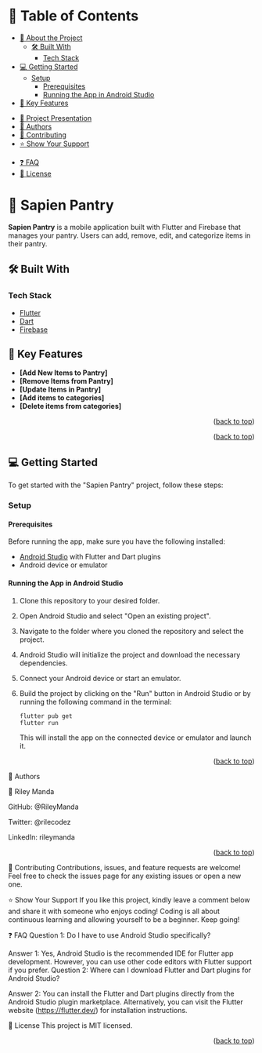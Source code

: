 <a name="readme-top"></a>

# 📗 Table of Contents

- [📖 About the Project](#about-project)
  - [🛠 Built With](#built-with)
    - [Tech Stack](#tech-stack)
- [💻 Getting Started](#getting-started)
  - [Setup](#setup)
    - [Prerequisites](#prerequisites)
    - [Running the App in Android Studio](#running-the-app-in-android-studio)
- [🔑 Key Features](#key-features)
<!-- - [🛢 Live Demo](#live-demo) -->
- [🎥 Project Presentation](#project-presentation)
- [👥 Authors](#authors)
- [🤝 Contributing](#contributing)
- [⭐️ Show Your Support](#support)
<!-- - [🙏 Acknowledgements](#acknowledgements) -->
- [❓ FAQ](#faq)
- [📝 License](#license)

# 📖 Sapien Pantry <a name="Sapien Pantry"></a>

**Sapien Pantry** is a mobile application built with Flutter and Firebase that manages your pantry. Users can add, remove, edit, and categorize items in their pantry.

## 🛠 Built With <a name="built-with"></a>

### Tech Stack <a name="tech-stack"></a>

- [Flutter](https://flutter.dev/)
- [Dart](https://dart.dev/)
- [Firebase](https://firebase.google.com/)

<!-- Key Features -->

## 🔑 Key Features <a name="key-features"></a>

- **[Add New Items to Pantry]**
- **[Remove Items from Pantry]**
- **[Update Items in Pantry]**
- **[Add items to categories]**
- **[Delete items from categories]**

<p align="right">(<a href="#readme-top">back to top</a>)</p>

<!-- Live Demo -->

<!-- ## 🛢 Live Demo <a name="live-demo"></a>

- [Live Demo Link](https://rileymanda.github.io/Sapien-Pantry/) -->

<!-- Project Presentation -->
<!-- 
## 🎥 Project Presentation <a name="project-presentation"></a>

- [Project Presentation](https://www.loom.com/share/e96865e13e3b4e0883dc48cd1c7e7d62) -->

<p align="right">(<a href="#readme-top">back to top</a>)</p>

<!-- Getting Started -->

## 💻 Getting Started <a name="getting-started"></a>

To get started with the "Sapien Pantry" project, follow these steps:

### Setup <a name="setup"></a>

#### Prerequisites <a name="prerequisites"></a>

Before running the app, make sure you have the following installed:

- [Android Studio](https://developer.android.com/studio) with Flutter and Dart plugins
- Android device or emulator

#### Running the App in Android Studio <a name="running-the-app-in-android-studio"></a>

1. Clone this repository to your desired folder.

2. Open Android Studio and select "Open an existing project".

3. Navigate to the folder where you cloned the repository and select the project.

4. Android Studio will initialize the project and download the necessary dependencies.

5. Connect your Android device or start an emulator.

6. Build the project by clicking on the "Run" button in Android Studio or by running the following command in the terminal:

   ```shell
   flutter pub get
   flutter run
    ```

    This will install the app on the connected device or emulator and launch it.

<p align="right">(<a href="#readme-top">back to top</a>)</p>

<!-- Authors -->
👥 Authors <a name="authors"></a>

👤 Riley Manda

GitHub: @RileyManda

Twitter: @rilecodez

LinkedIn: rileymanda

<p align="right">(<a href="#readme-top">back to top</a>)</p>
<!-- Contributing -->
🤝 Contributing <a name="contributing"></a>
Contributions, issues, and feature requests are welcome! Feel free to check the issues page for any existing issues or open a new one.

<!-- Support -->
⭐️ Show Your Support <a name="support"></a>
If you like this project, kindly leave a comment below and share it with someone who enjoys coding! Coding is all about continuous learning and allowing yourself to be a beginner. Keep going!

<!-- Acknowledgements -->
<!-- 🙏 Acknowledgements <a name="acknowledgements"></a>
I'm grateful to Microverse for giving me this opportunity to grow into my full potential through continuous learning and practical challenges. I would also like to thank my pair coding partners for their valuable contributions. -->

<!-- FAQ -->
❓ FAQ <a name="faq"></a>
Question 1: Do I have to use Android Studio specifically?

Answer 1: Yes, Android Studio is the recommended IDE for Flutter app development. However, you can use other code editors with Flutter support if you prefer.
Question 2: Where can I download Flutter and Dart plugins for Android Studio?

Answer 2: You can install the Flutter and Dart plugins directly from the Android Studio plugin marketplace. Alternatively, you can visit the Flutter website (https://flutter.dev/) for installation instructions.
<!-- License -->
📝 License <a name="license"></a>
This project is MIT licensed.

<p align="right">(<a href="#readme-top">back to top</a>)</p>

